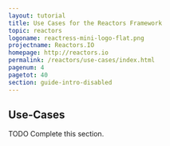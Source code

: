```yaml
---
layout: tutorial
title: Use Cases for the Reactors Framework
topic: reactors
logoname: reactress-mini-logo-flat.png
projectname: Reactors.IO
homepage: http://reactors.io
permalink: /reactors/use-cases/index.html
pagenum: 4
pagetot: 40
section: guide-intro-disabled
---
```


## Use-Cases

TODO Complete this section.

